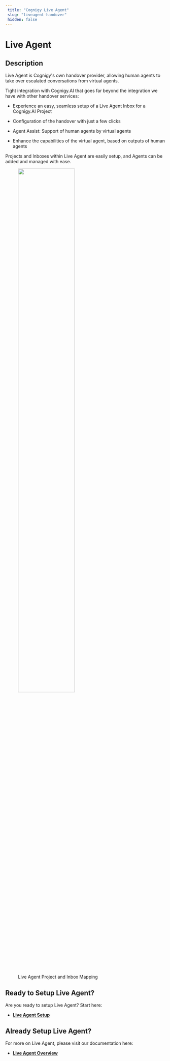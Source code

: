 ```yaml
---
 title: "Cognigy Live Agent" 
 slug: "liveagent-handover" 
 hidden: false 
---
```

# Live Agent

## Description

<div class="divider"></div>

Live Agent is Cognigy's own handover provider, allowing human agents to take over escalated conversations from virtual agents.

Tight integration with Cognigy.AI that goes far beyond the integration we have with other handover services:

- Experience an easy, seamless setup of a Live Agent Inbox for a Cognigy.AI Project
    
- Configuration of the handover with just a few clicks

- Agent Assist: Support of human agents by virtual agents
    
- Enhance the capabilities of the virtual agent, based on outputs of human agents

Projects and Inboxes within Live Agent are easily setup, and Agents can be added and managed with ease.

<figure>
  <img class="image-center" src="{{config.site_url}}live-agent/images/la-diagram-mapping.png" width="65%" />
  <figcaption>Live Agent Project and Inbox Mapping</figcaption>
</figure>

## Ready to Setup Live Agent?
<div class="divider"></div>
Are you ready to setup Live Agent? Start here:

- [**Live Agent Setup**]({{config.site_url}}ai/handover-providers/live-agent-setup/live-agent-setup-introduction/)

## Already Setup Live Agent?
<div class="divider"></div>
For more on Live Agent, please visit our documentation here: 

- [**Live Agent Overview**]({{config.site_url}}live-agent/overview/)